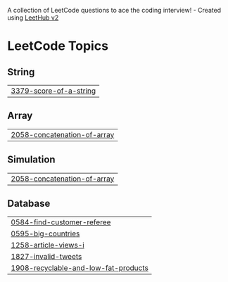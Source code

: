 A collection of LeetCode questions to ace the coding interview! - Created using [LeetHub v2](https://github.com/arunbhardwaj/LeetHub-2.0)
<!---LeetCode Topics Start-->
# LeetCode Topics
## String
|  |
| ------- |
| [3379-score-of-a-string](https://github.com/rohithyv/LeetCode_SQL/tree/master/3379-score-of-a-string) |
## Array
|  |
| ------- |
| [2058-concatenation-of-array](https://github.com/rohithyv/LeetCode_SQL/tree/master/2058-concatenation-of-array) |
## Simulation
|  |
| ------- |
| [2058-concatenation-of-array](https://github.com/rohithyv/LeetCode_SQL/tree/master/2058-concatenation-of-array) |
## Database
|  |
| ------- |
| [0584-find-customer-referee](https://github.com/rohithyv/LeetCode_SQL/tree/master/0584-find-customer-referee) |
| [0595-big-countries](https://github.com/rohithyv/LeetCode_SQL/tree/master/0595-big-countries) |
| [1258-article-views-i](https://github.com/rohithyv/LeetCode_SQL/tree/master/1258-article-views-i) |
| [1827-invalid-tweets](https://github.com/rohithyv/LeetCode_SQL/tree/master/1827-invalid-tweets) |
| [1908-recyclable-and-low-fat-products](https://github.com/rohithyv/LeetCode_SQL/tree/master/1908-recyclable-and-low-fat-products) |
<!---LeetCode Topics End-->